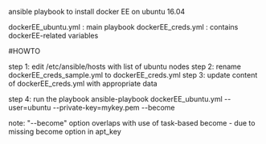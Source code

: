 ansible playbook to install docker EE on ubuntu 16.04

dockerEE_ubuntu.yml : main playbook 
dockerEE_creds.yml : contains dockerEE-related variables 


#HOWTO

step 1: edit /etc/ansible/hosts with list of ubuntu nodes
step 2: rename dockerEE_creds_sample.yml to dockerEE_creds.yml
step 3: update content of dockerEE_creds.yml with appropriate data

step 4: run the playbook 
ansible-playbook dockerEE_ubuntu.yml --user=ubuntu --private-key=mykey.pem --become

note: "--become" option overlaps with use of task-based become - due to missing become option in apt_key

